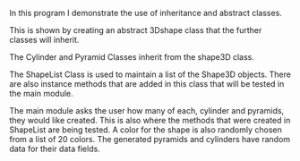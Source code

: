 In this program I demonstrate the use of inheritance and abstract classes. 

This is shown by creating an abstract 3Dshape class that the further classes will inherit.

The Cylinder and Pyramid Classes inherit from the shape3D class.

The ShapeList Class is used to maintain a list of the Shape3D objects. There are also instance methods that are added in this class that will be tested in the main module.

The main module asks the user how many of each, cylinder and pyramids, they would like created. This is also where the methods that were created in ShapeList are being tested. A color for the shape is also randomly chosen from a list of 20 colors. The generated pyramids and cylinders have random data for their data fields.

